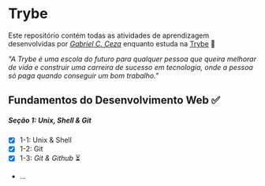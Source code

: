 # Trybe

Este repositório contém todas as atividades de aprendizagem desenvolvidas por _[Gabriel C. Ceza](https://www.linkedin.com/in/gabriel-ceza/)_ enquanto estuda na [Trybe](https://www.betrybe.com/) 🚀

_"A Trybe é uma escola do futuro para qualquer pessoa que queira melhorar de vida e construir uma carreira de sucesso em tecnologia, onde a pessoa só paga quando conseguir um bom trabalho."_

## Fundamentos do Desenvolvimento Web ✅

##### Seção 1: Unix, Shell & Git

- [X] 1-1: Unix & Shell
- [X] 1-2: Git
- [X] 1-3: _Git & Github_ :hourglass_flowing_sand:
- ...

